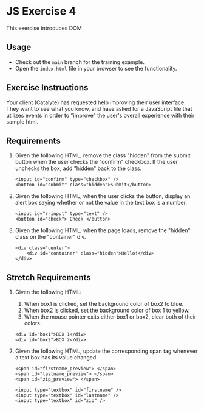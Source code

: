 # JS Exercise 4
This exercise introduces DOM

## Usage
* Check out the `main` branch for the training example.
* Open the `index.html` file in your browser to see the functionality.

## Exercise Instructions
Your client (Catalyte) has requested help improving their user interface. They want to see what you know, and have asked for a JavaScript file that utilizes events in order to "improve" the user's overall experience with their sample html. 


## Requirements
1. Given the following HTML, remove the class "hidden" from the submit button when the user checks the "confirm" checkbox. If the user unchecks the box, add "hidden" back to the class.
    ```
    <input id="confirm" type="checkbox" /> 
    <button id="submit" class="hidden">Submit</button>
    ```
2. Given the following HTML, when the user clicks the button, display an alert box saying whether or not the value in the text box is a number. 
    ```
    <input id="r-input" type="text" />
    <button id="check"> Check </button>
    ```
3. Given the following HTML, when the page loads, remove the "hidden" class on the "container" div.
    ```
    <div class="center">
        <div id="container" class="hidden">Hello!</div>
    </div>
    ```

## Stretch Requirements
1. Given the following HTML:
    1. When box1 is clicked, set the background color of box2 to blue.
    2. When box2 is clicked, set the background color of box 1 to yellow.
    3. When the mouse pointer exits either box1 or box2, clear both of their colors. 

    ```
    <div id="box1">BOX 1</div>
    <div id="box2">BOX 2</div>
    ```
2. Given the following HTML, update the corresponding span tag whenever a text box has its value changed.
    ```
    <span id="firstname_preview"> </span>
    <span id="lastname_preview"> </span>
    <span id="zip_preview"> </span>

    <input type="textbox" id="firstname" />
    <input type="textbox" id="lastname" />
    <input type="textbox" id="zip" />
    ```